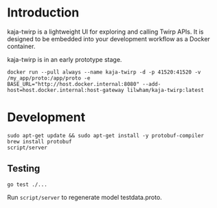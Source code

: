 # Introduction

kaja-twirp is a lightweight UI for exploring and calling Twirp APIs. It is designed to be embedded into your
development workflow as a Docker container.

kaja-twirp is in an early prototype stage.

```
docker run --pull always --name kaja-twirp -d -p 41520:41520 -v /my_app/proto:/app/proto -e BASE_URL="http://host.docker.internal:8080" --add-host=host.docker.internal:host-gateway lilwham/kaja-twirp:latest
```

# Development

```
sudo apt-get update && sudo apt-get install -y protobuf-compiler
brew install protobuf
script/server
```

## Testing

```
go test ./...
```

Run `script/server` to regenerate model testdata.proto.